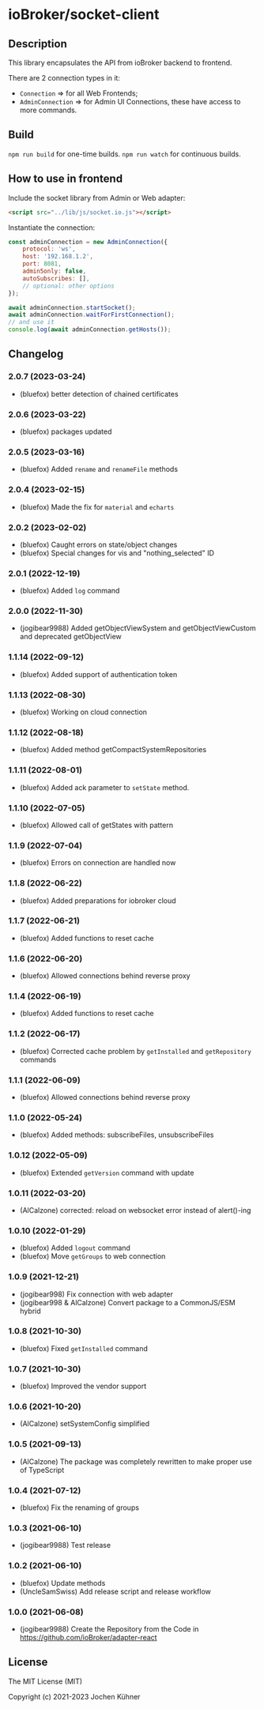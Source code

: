 # ioBroker/socket-client

## Description
This library encapsulates the API from ioBroker backend to frontend.

There are 2 connection types in it:
- `Connection` => for all Web Frontends;
- `AdminConnection` => for Admin UI Connections, these have access to more commands.

## Build
`npm run build` for one-time builds.
`npm run watch` for continuous builds.

## How to use in frontend
Include the socket library from Admin or Web adapter:
```html
<script src="../lib/js/socket.io.js"></script>
```

Instantiate the connection:
```js
const adminConnection = new AdminConnection({
	protocol: 'ws',
	host: '192.168.1.2',
	port: 8081,
	admin5only: false,
	autoSubscribes: [],
	// optional: other options
});

await adminConnection.startSocket();
await adminConnection.waitForFirstConnection();
// and use it
console.log(await adminConnection.getHosts());
```

<!--
	Placeholder for the next version (at the beginning of the line):
	### **WORK IN PROGRESS**
-->
## Changelog
### 2.0.7 (2023-03-24)
* (bluefox) better detection of chained certificates

### 2.0.6 (2023-03-22)
* (bluefox) packages updated

### 2.0.5 (2023-03-16)
* (bluefox) Added `rename` and `renameFile` methods

### 2.0.4 (2023-02-15)
* (bluefox) Made the fix for `material` and `echarts`

### 2.0.2 (2023-02-02)
* (bluefox) Caught errors on state/object changes
* (bluefox) Special changes for vis and "nothing_selected" ID

### 2.0.1 (2022-12-19)
* (bluefox) Added `log` command

### 2.0.0 (2022-11-30)
* (jogibear9988) Added getObjectViewSystem and getObjectViewCustom and deprecated getObjectView

### 1.1.14 (2022-09-12)
* (bluefox) Added support of authentication token

### 1.1.13 (2022-08-30)
* (bluefox) Working on cloud connection

### 1.1.12 (2022-08-18)
* (bluefox) Added method getCompactSystemRepositories

### 1.1.11 (2022-08-01)
* (bluefox) Added ack parameter to `setState` method.

### 1.1.10 (2022-07-05)
* (bluefox) Allowed call of getStates with pattern

### 1.1.9 (2022-07-04)
* (bluefox) Errors on connection are handled now

### 1.1.8 (2022-06-22)
* (bluefox) Added preparations for iobroker cloud

### 1.1.7 (2022-06-21)
* (bluefox) Added functions to reset cache

### 1.1.6 (2022-06-20)
* (bluefox) Allowed connections behind reverse proxy

### 1.1.4 (2022-06-19)
* (bluefox) Added functions to reset cache

### 1.1.2 (2022-06-17)
* (bluefox) Corrected cache problem by `getInstalled` and `getRepository` commands

### 1.1.1 (2022-06-09)
* (bluefox) Allowed connections behind reverse proxy

### 1.1.0 (2022-05-24)
* (bluefox) Added methods: subscribeFiles, unsubscribeFiles

### 1.0.12 (2022-05-09)
* (bluefox) Extended `getVersion` command with update

### 1.0.11 (2022-03-20)
* (AlCalzone) corrected: reload on websocket error instead of alert()-ing

### 1.0.10 (2022-01-29)
* (bluefox) Added `logout` command
* (bluefox) Move `getGroups` to web connection

### 1.0.9 (2021-12-21)
* (jogibear998) Fix connection with web adapter
* (jogibear998 & AlCalzone) Convert package to a CommonJS/ESM hybrid

### 1.0.8 (2021-10-30)
* (bluefox) Fixed `getInstalled` command

### 1.0.7 (2021-10-30)
* (bluefox) Improved the vendor support

### 1.0.6 (2021-10-20)
* (AlCalzone) setSystemConfig simplified

### 1.0.5 (2021-09-13)
* (AlCalzone) The package was completely rewritten to make proper use of TypeScript

### 1.0.4 (2021-07-12)
* (bluefox) Fix the renaming of groups

### 1.0.3 (2021-06-10)
* (jogibear9988) Test release

### 1.0.2 (2021-06-10)
* (bluefox) Update methods
* (UncleSamSwiss) Add release script and release workflow

### 1.0.0 (2021-06-08)
* (jogibear9988) Create the Repository from the Code in https://github.com/ioBroker/adapter-react

## License
The MIT License (MIT)

Copyright (c) 2021-2023 Jochen Kühner

